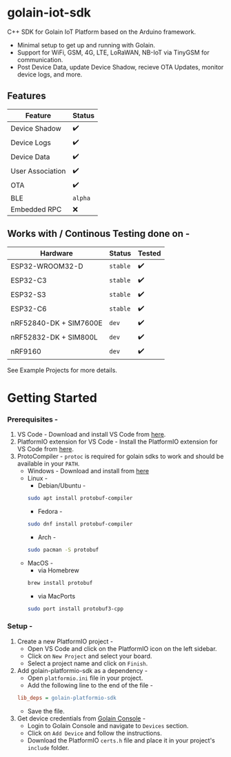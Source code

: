 # golain-iot-sdk
C++ SDK for Golain IoT Platform based on the Arduino framework.
- Minimal setup to get up and running with Golain.
- Support for WiFi, GSM, 4G, LTE, LoRaWAN, NB-IoT via TinyGSM for communication.
- Post Device Data, update Device Shadow, recieve OTA Updates, monitor device logs, and more.

## Features
| Feature          | Status             |
|------------------|--------------------|
| Device Shadow    | :heavy_check_mark: |
| Device Logs      | :heavy_check_mark: |
| Device Data      | :heavy_check_mark: |
| User Association | :heavy_check_mark: |
| OTA              | :heavy_check_mark: |
| BLE              | `alpha`            |
| Embedded RPC     | :x:                |


## Works with / Continous Testing done on -
| Hardware               | Status   | Tested             |
|------------------------|----------|--------------------|
| ESP32-WROOM32-D        | `stable` | :heavy_check_mark: |
| ESP32-C3               | `stable` | :heavy_check_mark: |
| ESP32-S3               | `stable` | :heavy_check_mark: |
| ESP32-C6               | `stable` | :heavy_check_mark: |
| nRF52840-DK + SIM7600E | `dev`    | :heavy_check_mark: |
| nRF52832-DK + SIM800L  | `dev`    | :heavy_check_mark: |
| nRF9160                | `dev`    | :heavy_check_mark: |

See Example Projects for more details.
# Getting Started


### Prerequisites - 
1. VS Code - 
    Download and install VS Code from [here](https://code.visualstudio.com/download).
2. PlatformIO extension for VS Code - Install the PlatformIO extension for VS Code from [here](https://platformio.org/install/ide?install=vscode).
3. ProtoCompiler - 
    `protoc` is required for golain sdks to work and should be available in your `PATH`.
    - Windows - Download and install from [here]()
    - Linux - 
        - Debian/Ubuntu -
        ```bash
        sudo apt install protobuf-compiler
        ```
        - Fedora -
        ```bash
        sudo dnf install protobuf-compiler
        ```
        - Arch -
        ```bash
        sudo pacman -S protobuf
        ```
    - MacOS - 
        - via Homebrew
        ```bash
        brew install protobuf
        ```
        - via MacPorts
        ```bash
        sudo port install protobuf3-cpp
        ```

### Setup -
1. Create a new PlatformIO project - 
    - Open VS Code and click on the PlatformIO icon on the left sidebar.
    - Click on `New Project` and select your board.
    - Select a project name and click on `Finish`.
2. Add golain-platformio-sdk as a dependency -
    - Open `platformio.ini` file in your project.
    - Add the following line to the end of the file - 
    ```ini
    lib_deps = golain-platformio-sdk
    ```
    - Save the file.
3. Get device credentials from [Golain Console](web.golain.io) - 
    - Login to Golain Console and navigate to `Devices` section.
    - Click on `Add Device` and follow the instructions.
    - Download the PlatformIO `certs.h` file and place it in your project's `include` folder.